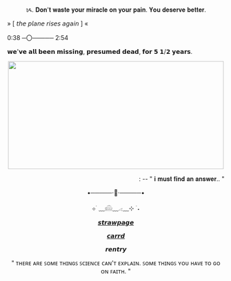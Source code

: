 <p align=center> ᝰ. 𝐃𝐨𝐧'𝐭 𝐰𝐚𝐬𝐭𝐞 𝐲𝐨𝐮𝐫 𝐦𝐢𝐫𝐚𝐜𝐥𝐞 𝐨𝐧 𝐲𝐨𝐮𝐫 𝐩𝐚𝐢𝐧. 𝐘𝐨𝐮 𝐝𝐞𝐬𝐞𝐫𝐯𝐞 𝐛𝐞𝐭𝐭𝐞𝐫. </p>

<p align=left> » [ 𝘵𝘩𝘦 𝘱𝘭𝘢𝘯𝘦 𝘳𝘪𝘴𝘦𝘴 𝘢𝘨𝘢𝘪𝘯 ] « </p>
<p align=left> 0:38 ─〇───── 2:54 </p>

<p align=left> 𝘄𝗲'𝘃𝗲 𝗮𝗹𝗹 𝗯𝗲𝗲𝗻 𝗺𝗶𝘀𝘀𝗶𝗻𝗴, 𝗽𝗿𝗲𝘀𝘂𝗺𝗲𝗱 𝗱𝗲𝗮𝗱, 𝗳𝗼𝗿 𝟱 𝟭/𝟮 𝘆𝗲𝗮𝗿𝘀. </p>

<p align="center">
<img src="https://tenor.com/en-GB/view/confused-ben-stone-manifest-huh-what-is-that-gif-21689163.gif" width="500" height="250" />

<p align=right> : -- " 𝐢 𝐦𝐮𝐬𝐭 𝐟𝐢𝐧𝐝 𝐚𝐧 𝐚𝐧𝐬𝐰𝐞𝐫.. "</p>

<p align=center> •─────⋅📄⋅─────•</p>

<p align=center> ⊹ ࣪ ﹏𓊝﹏𓂁﹏⊹ ࣪ ˖</p>


<p align=center> <a href="https://ezraxp.straw.page/">𝙨𝙩𝙧𝙖𝙬𝙥𝙖𝙜𝙚</a></p>

<p align=center> <a href="https://ult-rebel.carrd.co">𝙘𝙖𝙧𝙧𝙙</a></p>

<p align=center> <a href="https://rentry.org/5C-benstone"></a>𝙧𝙚𝙣𝙩𝙧𝙮</p>


<p align=center> " ᴛʜᴇʀᴇ ᴀʀᴇ ꜱᴏᴍᴇ ᴛʜɪɴɢꜱ ꜱᴄɪᴇɴᴄᴇ ᴄᴀɴ’ᴛ ᴇxᴘʟᴀɪɴ. ꜱᴏᴍᴇ ᴛʜɪɴɢꜱ ʏᴏᴜ ʜᴀᴠᴇ ᴛᴏ ɢᴏ ᴏɴ ꜰᴀɪᴛʜ. " </p>

<!--
**5C-benstone/5C-benstone** is a ✨ _special_ ✨ repository because its `README.md` (this file) appears on your GitHub profile.

Here are some ideas to get you started:

- 🔭 I’m currently working on ...
- 🌱 I’m currently learning ...
- 👯 I’m looking to collaborate on ...
- 🤔 I’m looking for help with ...
- 💬 Ask me about ...
- 📫 How to reach me: ...
- 😄 Pronouns: ...
- ⚡ Fun fact: ...
-->
